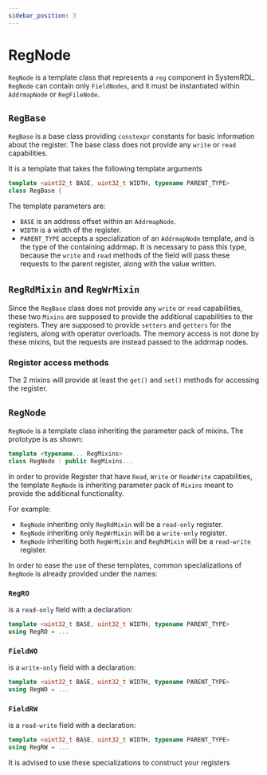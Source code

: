 ```yaml
---
sidebar_position: 3
---
```

# RegNode

`RegNode` is a template class that represents a `reg` component in SystemRDL.<br/>
`RegNode` can contain only `FieldNodes`, and it must be instantiated within `AddrmapNode` or `RegFileNode`.

## `RegBase`

`RegBase` is a base class providing `constexpr` constants for basic information about the register.
The base class does not provide any `write` or `read` capabilities.

It is a template that takes the following template arguments

```cpp
template <uint32_t BASE, uint32_t WIDTH, typename PARENT_TYPE>
class RegBase {
```

The template parameters are:
*   `BASE` is an address offset within an `AddrmapNode`.
*   `WIDTH` is a width of the register.
*   `PARENT_TYPE` accepts a specialization of an `AddrmapNode` template, and is the type of the containing addrmap.
It is necessary to pass this type, because the `write` and `read` methods of the field will pass these requests to the parent register, along with the value written.


## `RegRdMixin` and `RegWrMixin`

Since the `RegBase` class does not provide any `write` or `read` capabilities, these two `Mixins` are supposed to provide the additional capabilities to the registers.
They are supposed to provide `setters` and `getters` for the registers, along with operator overloads.
The memory access is not done by these mixins, but the requests are instead passed to the addrmap nodes.

### Register access methods

The 2 mixins will provide at least the `get()` and `set()` methods for accessing the register.

## `RegNode`

`RegNode` is a template class inheriting the parameter pack of mixins. The prototype is as shown:
```cpp
template <typename... RegMixins>
class RegNode : public RegMixins...
```

In order to provide Register that have `Read`, `Write` or `ReadWrite` capabilities, the template `RegNode` is inheriting parameter pack of `Mixins` meant to provide the additional functionality.

For example:
*   `RegNode` inheriting only `RegRdMixin` will be a `read-only` register.
*   `RegNode` inheriting only `RegWrMixin` will be a `write-only` register.
*   `RegNode` inheriting both `RegWrMixin` and `RegRdMixin` will be a `read-write` register.

In order to ease the use of these templates, common specializations of `RegNode` is already provided under the names:

###  `RegRO`
is a `read-only` field with a declaration:

```cpp
template <uint32_t BASE, uint32_t WIDTH, typename PARENT_TYPE>
using RegRO = ...
```

###  `FieldWO`
is a `write-only` field with a declaration:

```cpp
template <uint32_t BASE, uint32_t WIDTH, typename PARENT_TYPE>
using RegWO = ...
```

### `FieldRW`
is a `read-write` field with a declaration:

```cpp
template <uint32_t BASE, uint32_t WIDTH, typename PARENT_TYPE>
using RegRW = ...
```

It is advised to use these specializations to construct your registers

